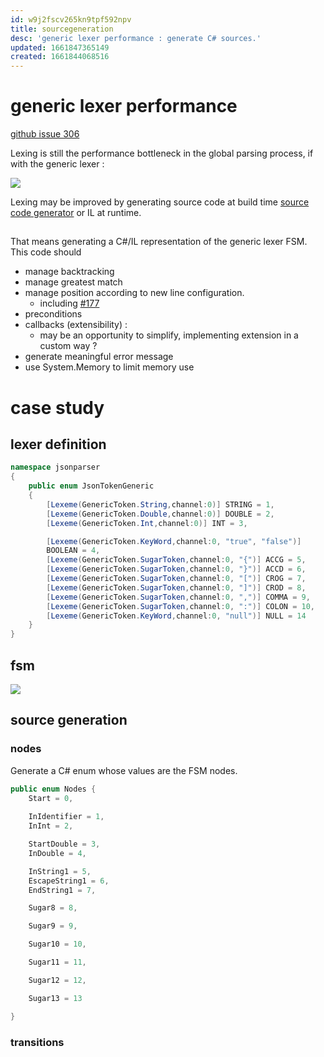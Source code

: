 ```yaml
---
id: w9j2fscv265kn9tpf592npv
title: sourcegeneration
desc: 'generic lexer performance : generate C# sources.'
updated: 1661847365149
created: 1661844068516
---
```


# generic lexer performance

[github issue 306](https://github.com/b3b00/csly/issues/306)

Lexing is still the performance bottleneck in the global parsing process, if with the generic lexer :

![](/assets/images/2022-08-30-09-21-36.png)

Lexing may be improved by generating source code at build time [source code generator](https://docs.microsoft.com/fr-fr/dotnet/csharp/roslyn-sdk/source-generators-overview) or IL at runtime.

## 

That means generating a C#/IL representation of the generic lexer FSM.
This code should
   - manage backtracking
   - manage greatest match
   - manage position according to new line configuration.
        -  including [#177](https://github.com/b3b00/csly/issues/177)
   - preconditions
   - callbacks (extensibility) : 
       - may be an opportunity to simplify, implementing extension in a custom way ?
   - generate meaningful error message
   - use System.Memory to limit memory use

# case study

## lexer definition

```csharp
namespace jsonparser
{
    public enum JsonTokenGeneric
    {
        [Lexeme(GenericToken.String,channel:0)] STRING = 1,
        [Lexeme(GenericToken.Double,channel:0)] DOUBLE = 2,
        [Lexeme(GenericToken.Int,channel:0)] INT = 3,

        [Lexeme(GenericToken.KeyWord,channel:0, "true", "false")]
        BOOLEAN = 4,
        [Lexeme(GenericToken.SugarToken,channel:0, "{")] ACCG = 5,
        [Lexeme(GenericToken.SugarToken,channel:0, "}")] ACCD = 6,
        [Lexeme(GenericToken.SugarToken,channel:0, "[")] CROG = 7,
        [Lexeme(GenericToken.SugarToken,channel:0, "]")] CROD = 8,
        [Lexeme(GenericToken.SugarToken,channel:0, ",")] COMMA = 9,
        [Lexeme(GenericToken.SugarToken,channel:0, ":")] COLON = 10,
        [Lexeme(GenericToken.KeyWord,channel:0, "null")] NULL = 14
    }
}
```

## fsm

![](/assets/images/graphviz.svg)

## source generation

### nodes

Generate a C# enum whose values are the FSM nodes.

```csharp
public enum Nodes {
    Start = 0,
    
    InIdentifier = 1,
    InInt = 2,

    StartDouble = 3,
    InDouble = 4,

    InString1 = 5,
    EscapeString1 = 6,
    EndString1 = 7,

    Sugar8 = 8,

    Sugar9 = 9,

    Sugar10 = 10,

    Sugar11 = 11,

    Sugar12 = 12,

    Sugar13 = 13

}
```


### transitions






